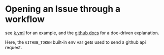 # Opening an Issue through a workflow
see [k.yml](./k.yml) for an example, and the [github docs](https://docs.github.com/en/actions/security-guides/automatic-token-authentication#example-2-calling-the-rest-api) for a doc-driven explanation.   

Here, the `GITHUB_TOKEN` built-in env var gets used to send a github api request.  